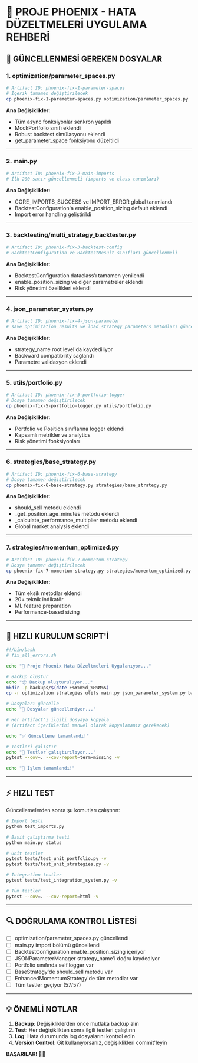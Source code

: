 # 📝 PROJE PHOENIX - HATA DÜZELTMELERİ UYGULAMA REHBERİ

## 🔄 GÜNCELLENMESİ GEREKEN DOSYALAR

### 1. **optimization/parameter_spaces.py**
```bash
# Artifact ID: phoenix-fix-1-parameter-spaces
# İçerik tamamen değiştirilecek
cp phoenix-fix-1-parameter-spaces.py optimization/parameter_spaces.py
```

**Ana Değişiklikler:**
- Tüm async fonksiyonlar senkron yapıldı
- MockPortfolio sınıfı eklendi
- Robust backtest simülasyonu eklendi
- get_parameter_space fonksiyonu düzeltildi

---

### 2. **main.py**
```bash
# Artifact ID: phoenix-fix-2-main-imports
# İlk 200 satır güncellenmeli (imports ve class tanımları)
```

**Ana Değişiklikler:**
- CORE_IMPORTS_SUCCESS ve IMPORT_ERROR global tanımlandı
- BacktestConfiguration'a enable_position_sizing default eklendi
- Import error handling geliştirildi

---

### 3. **backtesting/multi_strategy_backtester.py**
```bash
# Artifact ID: phoenix-fix-3-backtest-config
# BacktestConfiguration ve BacktestResult sınıfları güncellenmeli
```

**Ana Değişiklikler:**
- BacktestConfiguration dataclass'ı tamamen yenilendi
- enable_position_sizing ve diğer parametreler eklendi
- Risk yönetimi özellikleri eklendi

---

### 4. **json_parameter_system.py**
```bash
# Artifact ID: phoenix-fix-4-json-parameter
# save_optimization_results ve load_strategy_parameters metodları güncellenmeli
```

**Ana Değişiklikler:**
- strategy_name root level'da kaydediliyor
- Backward compatibility sağlandı
- Parametre validasyon eklendi

---

### 5. **utils/portfolio.py**
```bash
# Artifact ID: phoenix-fix-5-portfolio-logger
# Dosya tamamen değiştirilecek
cp phoenix-fix-5-portfolio-logger.py utils/portfolio.py
```

**Ana Değişiklikler:**
- Portfolio ve Position sınıflarına logger eklendi
- Kapsamlı metrikler ve analytics
- Risk yönetimi fonksiyonları

---

### 6. **strategies/base_strategy.py**
```bash
# Artifact ID: phoenix-fix-6-base-strategy
# Dosya tamamen değiştirilecek
cp phoenix-fix-6-base-strategy.py strategies/base_strategy.py
```

**Ana Değişiklikler:**
- should_sell metodu eklendi
- _get_position_age_minutes metodu eklendi
- _calculate_performance_multiplier metodu eklendi
- Global market analysis eklendi

---

### 7. **strategies/momentum_optimized.py**
```bash
# Artifact ID: phoenix-fix-7-momentum-strategy
# Dosya tamamen değiştirilecek
cp phoenix-fix-7-momentum-strategy.py strategies/momentum_optimized.py
```

**Ana Değişiklikler:**
- Tüm eksik metodlar eklendi
- 20+ teknik indikatör
- ML feature preparation
- Performance-based sizing

---

## 🚀 HIZLI KURULUM SCRIPT'İ

```bash
#!/bin/bash
# fix_all_errors.sh

echo "🚀 Proje Phoenix Hata Düzeltmeleri Uygulanıyor..."

# Backup oluştur
echo "📦 Backup oluşturuluyor..."
mkdir -p backups/$(date +%Y%m%d_%H%M%S)
cp -r optimization strategies utils main.py json_parameter_system.py backtesting backups/$(date +%Y%m%d_%H%M%S)/

# Dosyaları güncelle
echo "📝 Dosyalar güncelleniyor..."

# Her artifact'ı ilgili dosyaya kopyala
# (Artifact içeriklerini manuel olarak kopyalamanız gerekecek)

echo "✅ Güncelleme tamamlandı!"

# Testleri çalıştır
echo "🧪 Testler çalıştırılıyor..."
pytest --cov=. --cov-report=term-missing -v

echo "🎉 İşlem tamamlandı!"
```

---

## ⚡ HIZLI TEST

Güncellemelerden sonra şu komutları çalıştırın:

```bash
# Import testi
python test_imports.py

# Basit çalıştırma testi
python main.py status

# Unit testler
pytest tests/test_unit_portfolio.py -v
pytest tests/test_unit_strategies.py -v

# Integration testler
pytest tests/test_integration_system.py -v

# Tüm testler
pytest --cov=. --cov-report=html -v
```

---

## 🔍 DOĞRULAMA KONTROL LİSTESİ

- [ ] optimization/parameter_spaces.py güncellendi
- [ ] main.py import bölümü güncellendi
- [ ] BacktestConfiguration enable_position_sizing içeriyor
- [ ] JSONParameterManager strategy_name'i doğru kaydediyor
- [ ] Portfolio sınıfında self.logger var
- [ ] BaseStrategy'de should_sell metodu var
- [ ] EnhancedMomentumStrategy'de tüm metodlar var
- [ ] Tüm testler geçiyor (57/57)

---

## 💡 ÖNEMLİ NOTLAR

1. **Backup**: Değişikliklerden önce mutlaka backup alın
2. **Test**: Her değişiklikten sonra ilgili testleri çalıştırın
3. **Log**: Hata durumunda log dosyalarını kontrol edin
4. **Version Control**: Git kullanıyorsanız, değişiklikleri commit'leyin

**BAŞARILAR!** 🚀💎